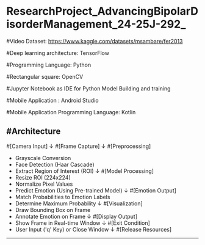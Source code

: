 # ResearchProject_AdvancingBipolarDisorderManagement_24-25J-292_

#Video Dataset: https://www.kaggle.com/datasets/msambare/fer2013

#Deep learning architecture: TensorFlow

#Programming Language: Python

#Rectangular square: OpenCV

#Jupyter Notebook as IDE for Python Model Building and training

#Mobile Application : Android Studio

#Mobile Application Programming Language: Kotlin

   #Architecture
------------------

#[Camera Input] 
      ↓ 
#[Frame Capture] 
      ↓ 
#[Preprocessing] 
   - Grayscale Conversion
   - Face Detection (Haar Cascade)
   - Extract Region of Interest (ROI)
      ↓ 
#[Model Processing]
   - Resize ROI (224x224)
   - Normalize Pixel Values
   - Predict Emotion (Using Pre-trained Model)
      ↓ 
#[Emotion Output]
   - Match Probabilities to Emotion Labels
   - Determine Maximum Probability
      ↓ 
#[Visualization]
   - Draw Bounding Box on Frame
   - Annotate Emotion on Frame
      ↓ 
#[Display Output]
   - Show Frame in Real-time Window
      ↓ 
#[Exit Condition]
   - User Input ('q' Key) or Close Window
      ↓ 
#[Release Resources]

-------------------------------------------
